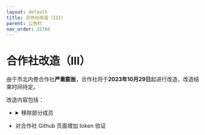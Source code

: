 ```yaml
---
layout: default
title: 合作社改造（III）
parent: 公告栏
nav_order: 32766
---
```


# 合作社改造（III）

由于市北内卷合作社**严重膨胀**，合作社将于**2023年10月29日**起进行改造，改造结束时间待定。

改造内容包括：
- <details>
    <summary>移除部分成员</summary>
    <blockquote class="greena"><p><strong>已被移出合作社：@天青色、@NAMOTIYA、@XweifangjunX、@South.、@月饼、@xy、@sparkmoss`（7人）</strong></p><p><strong>2024/1/31前无反应移除：@故里、@Freedom、@鈢.、@操作不成功，请稍后重试（4人）</strong></p><p>被移除的人员在改造完成后将无法访问市北内卷合作社任何服务，包括群聊、置顶二维码甚至本页面。</p><p>我们感谢以上成员在合作社做出的贡献。如仍希望留在合作社，或<strong>对于合作社部分服务仍有需要</strong>，请私信。</p>

- 对合作社 Github 页面增加 token 验证